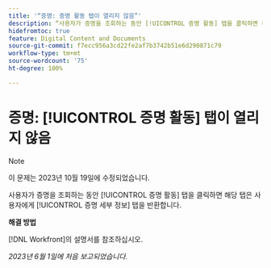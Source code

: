 ```yaml
---
title: '“증명: 증명 활동 탭이 열리지 않음”'
description: “사용자가 증명을 조회하는 동안 [!UICONTROL 증명 활동] 탭을 클릭하면 해당 탭은 사용자에게 [!UICONTROL 증명 세부 정보] 탭을 반환합니다.”
hidefromtoc: true
feature: Digital Content and Documents
source-git-commit: f7ecc956a3cd22fe2af7b3742b51e6d290871c79
workflow-type: tm+mt
source-wordcount: '75'
ht-degree: 100%

---
```



# 증명: [!UICONTROL 증명 활동] 탭이 열리지 않음

>[!NOTE]
>
>이 문제는 2023년 10월 19일에 수정되었습니다.

사용자가 증명을 조회하는 동안 [!UICONTROL 증명 활동] 탭을 클릭하면 해당 탭은 사용자에게 [!UICONTROL 증명 세부 정보] 탭을 반환합니다.

**해결 방법**

[!DNL Workfront]의 설명서를 참조하십시오.

_2023년 6월 1일에 처음 보고되었습니다._
